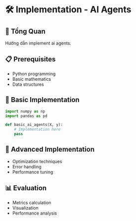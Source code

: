 # 🛠️ Implementation - AI Agents

## 🎯 Tổng Quan
Hướng dẫn implement ai agents.

## 📋 Prerequisites
- Python programming
- Basic mathematics
- Data structures

## 🚀 Basic Implementation
```python
import numpy as np
import pandas as pd

def basic_ai_agents(X, y):
    # Implementation here
    pass
```

## 🔧 Advanced Implementation
- Optimization techniques
- Error handling
- Performance tuning

## 📊 Evaluation
- Metrics calculation
- Visualization
- Performance analysis
